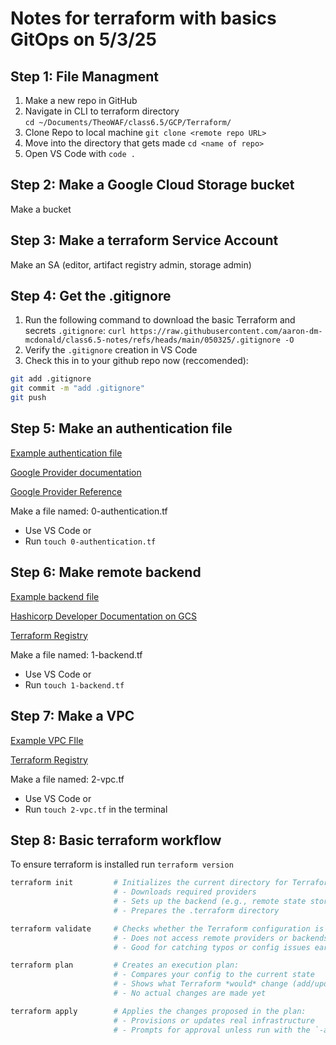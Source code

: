 # Notes for terraform with basics GitOps on 5/3/25

## Step 1: File Managment 
1) Make a new repo in GitHub
2) Navigate in CLI to terraform directory  
```cd ~/Documents/TheoWAF/class6.5/GCP/Terraform/```
3) Clone Repo to local machine
```git clone <remote repo URL>```
4) Move into the directory that gets made
```cd <name of repo>```
5) Open VS Code with
```code .```

## Step 2: Make a Google Cloud Storage bucket
Make a bucket

## Step 3: Make a terraform Service Account
Make an SA (editor, artifact registry admin, storage admin)

## Step 4: Get the .gitignore
1) Run the following command to download the basic Terraform and secrets `.gitignore`:
```curl https://raw.githubusercontent.com/aaron-dm-mcdonald/class6.5-notes/refs/heads/main/050325/.gitignore -O```
2) Verify the `.gitignore` creation in VS Code
3) Check this in to your github repo now (reccomended):

```bash
git add .gitignore
git commit -m "add .gitignore"
git push
```

## Step 5: Make an authentication file

[Example authentication file](https://github.com/DarthBane2025/basicgcp2025/blob/main/0-authentication.tf)

[Google Provider documentation](https://registry.terraform.io/providers/hashicorp/google/latest)

[Google Provider Reference](https://registry.terraform.io/providers/hashicorp/google/latest/docs/guides/provider_reference)

Make a file named: 0-authentication.tf
 - Use VS Code or
 - Run `touch 0-authentication.tf`

## Step 6: Make remote backend 
[Example backend file](https://github.com/DarthBane2025/basicgcp2025/blob/main/1-backend.tf])

[Hashicorp Developer Documentation on GCS](https://developer.hashicorp.com/terraform/language/backend/gcs)

[Terraform Registry](https://registry.terraform.io/providers/hashicorp/google/latest)

Make a file named: 1-backend.tf
 - Use VS Code or
 - Run `touch 1-backend.tf`

## Step 7: Make a VPC 
[Example VPC FIle](https://github.com/DarthBane2025/basicgcp2025/blob/main/2-vpc.tf)

[Terraform Registry](https://registry.terraform.io/providers/hashicorp/google/latest/docs/resources/compute_network)


Make a file named: 2-vpc.tf
 - Use VS Code or
 - Run `touch 2-vpc.tf` in the terminal

## Step 8: Basic terraform workflow
To ensure terraform is installed run `terraform version`

```bash
terraform init         # Initializes the current directory for Terraform use:
                       # - Downloads required providers
                       # - Sets up the backend (e.g., remote state storage)
                       # - Prepares the .terraform directory

terraform validate     # Checks whether the Terraform configuration is syntactically valid
                       # - Does not access remote providers or backends
                       # - Good for catching typos or config issues early

terraform plan         # Creates an execution plan:
                       # - Compares your config to the current state
                       # - Shows what Terraform *would* change (add/update/destroy)
                       # - No actual changes are made yet

terraform apply        # Applies the changes proposed in the plan:
                       # - Provisions or updates real infrastructure
                       # - Prompts for approval unless run with the `-auto-approve` flag

```